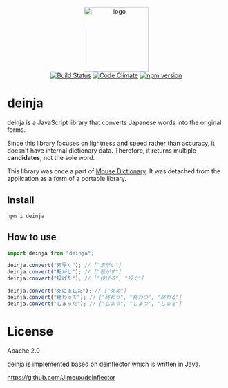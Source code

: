 <p align="center">
<img src="https://user-images.githubusercontent.com/515948/185786013-6d6919a3-5142-4711-9728-af4c05afb8d6.png" width="150" alt="logo" /><br/>
<a href="https://travis-ci.org/wtetsu/deinja"><img src="https://travis-ci.org/wtetsu/deinja.svg?branch=master" alt="Build Status" /></a>
<a href="https://codeclimate.com/github/wtetsu/deinja"><img src="https://codeclimate.com/github/wtetsu/deinja/badges/gpa.svg" alt="Code Climate" /></a>
<a href="https://badge.fury.io/js/deinja"><img src="https://badge.fury.io/js/deinja.svg" alt="npm version" /></a>
</p>



# deinja


deinja is a JavaScript library that converts Japanese words into the original forms.

Since this library focuses on lightness and speed rather than accuracy, it doesn't have internal dictionary data. Therefore, it returns multiple **candidates**, not the sole word.

This library was once a part of [Mouse Dictionary](https://github.com/wtetsu/mouse-dictionary). It was detached from the application as a form of a portable library.

## Install

```
npm i deinja
```

## How to use

```js
import deinja from "deinja";

deinja.convert("素早く"); // ["素早い"]
deinja.convert("転がし"); // ["転がす"]
deinja.convert("投げた"); // ["投げる", "投ぐ"]

deinja.convert("死にました"); // ["死ぬ"]
deinja.convert("終わって"); // ["終わう", "終わつ", "終わる"]
deinja.convert("しまった"); // ["しまう", "しまつ", "しまる"]
```

# License

Apache 2.0

deinja is implemented based on deinflector which is written in Java.

https://github.com/Jimeux/deinflector
